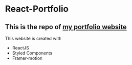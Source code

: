 # React-Portfolio
This is the repo of [my portfolio website](https://gajjarmiten.github.io/)
----
This website is created with 
- ReactJS
- Styled Components
- Framer-motion
